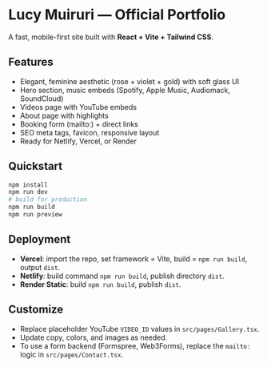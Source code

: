 
# Lucy Muiruri — Official Portfolio

A fast, mobile-first site built with **React + Vite + Tailwind CSS**.

## Features
- Elegant, feminine aesthetic (rose + violet + gold) with soft glass UI
- Hero section, music embeds (Spotify, Apple Music, Audiomack, SoundCloud)
- Videos page with YouTube embeds
- About page with highlights
- Booking form (mailto:) + direct links
- SEO meta tags, favicon, responsive layout
- Ready for Netlify, Vercel, or Render

## Quickstart
```bash
npm install
npm run dev
# build for production
npm run build
npm run preview
```

## Deployment
- **Vercel**: import the repo, set framework = Vite, build = `npm run build`, output `dist`.
- **Netlify**: build command `npm run build`, publish directory `dist`.
- **Render Static**: build `npm run build`, publish `dist`.

## Customize
- Replace placeholder YouTube `VIDEO_ID` values in `src/pages/Gallery.tsx`.
- Update copy, colors, and images as needed.
- To use a form backend (Formspree, Web3Forms), replace the `mailto:` logic in `src/pages/Contact.tsx`.

